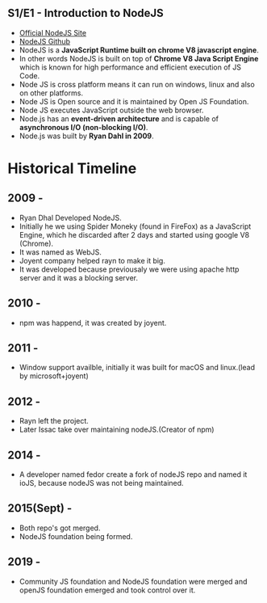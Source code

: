 ## S1/E1 - Introduction to NodeJS

- [Official NodeJS Site](https://nodejs.org/en)
- [NodeJS Github](https://github.com/nodejs/node)
- NodeJS is a **JavaScript Runtime built on chrome V8 javascript engine**.
- In other words NodeJS is built on top of **Chrome V8 Java Script Engine** which is known for high performance and efficient execution of JS Code.
- Node JS is cross platform means it can run on windows, linux and also on other platforms.
- Node JS is Open source and it is maintained by Open JS Foundation.
- Node JS executes JavaScript outside the web browser.
- Node.js has an **event-driven architecture** and is capable of **asynchronous I/O (non-blocking I/O)**.
- Node.js was built by **Ryan Dahl in 2009**.

# Historical Timeline  
## 2009 -  
- Ryan Dhal Developed NodeJS.
- Initially he we using Spider Moneky (found in FireFox) as a JavaScript Engine, which he discarded after 2 days and started using google V8 (Chrome).
- It was named as WebJS.
- Joyent company helped rayn to make it big.
- It was developed because previousaly we were using apache http server and it was a blocking server.
## 2010 -  
- npm was happend, it was created by joyent.
## 2011 -
- Window support availble, initially it was built for macOS and linux.(lead by microsoft+joyent)
## 2012 -
- Rayn left the project.
- Later Issac take over maintaining nodeJS.(Creator of npm)
## 2014 -
- A developer named fedor create a fork of nodeJS repo and named it ioJS, because nodeJS was not being maintained.
## 2015(Sept) -
- Both repo's got merged.
- NodeJS foundation being formed.
## 2019 -
- Community JS foundation and NodeJS foundation were merged and openJS foundation emerged and took control over it.